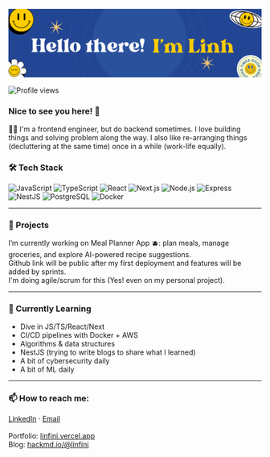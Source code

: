 ![Header](./github-header-banner4.png)

![Profile views](https://komarev.com/ghpvc/?username=linfinidev&label=High-fives%20given&color=0e75b6&style=flat)

### Nice to see you here! 🖖

👩‍💻 I'm a frontend engineer, but do backend sometimes. I love building things and solving problem along the way. I also like re-arranging things (decluttering at the same time) once in a while (work-life equally).

### 🛠️ Tech Stack
![JavaScript](https://img.shields.io/badge/JavaScript-323330?logo=javascript)
![TypeScript](https://img.shields.io/badge/TypeScript-007ACC?logo=typescript)
![React](https://img.shields.io/badge/React-20232A?logo=react)
![Next.js](https://img.shields.io/badge/Next.js-000000?logo=nextdotjs)
![Node.js](https://img.shields.io/badge/Node.js-43853D?logo=node.js&logoColor=white)
![Express](https://img.shields.io/badge/Express.js-000000?logo=express&logoColor=white)
![NestJS](https://img.shields.io/badge/NestJS-E0234E?logo=nestjs&logoColor=white)
![PostgreSQL](https://img.shields.io/badge/PostgreSQL-316192?logo=postgresql)
![Docker](https://img.shields.io/badge/Docker-2496ED?logo=docker)

<!-- <b>I'm currently looking for any of these roles:
- Mid Frontend
- Junior Backend (accept junior role salary)
- Junior Fullstack (accept junior role salary)
</b> -->

---

### 🚀 Projects
I’m currently working on Meal Planner App 🫐: plan meals, manage groceries, and explore AI-powered recipe suggestions.<br/>
Github link will be public after my first deployment and features will be added by sprints.<br/>
I'm doing agile/scrum for this (Yes! even on my personal project).<br/>

---

### 🌱 Currently Learning
- Dive in JS/TS/React/Next  
- CI/CD pipelines with Docker + AWS  
- Algorithms & data structures
- NestJS (trying to write blogs to share what I learned)
- A bit of cybersecurity daily
- A bit of ML daily

---

### 📫 How to reach me:
[LinkedIn](www.linkedin.com/in/klinhle93) · [Email](mailto:linh.lkl@outlok.com)
<br/><br/>Portfolio: [linfini.vercel.app](https://linfini.vercel.app)
<br/>Blog: [hackmd.io/@linfini](https://hackmd.io/@linfini)
